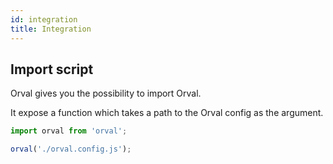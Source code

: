 ```yaml
---
id: integration
title: Integration
---
```


## Import script

Orval gives you the possibility to import Orval.

It expose a function which takes a path to the Orval config as the argument.

```js
import orval from 'orval';

orval('./orval.config.js');
```
